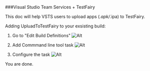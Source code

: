 ###Visual Studio Team Services + TestFairy

This doc will help VSTS users to upload apps (*.apk/*.ipa) to TestFairy.


Adding UpluadToTestFairy to your exsisting build:

1. Go to "Edit Build Definitions"
  ![Alt](https://github.com/testfairy/docs/blob/feat-vsts/img/integrations/vsts/Edit%20Build%20Definitions.png?raw=true)
  
2. Add Commmand line tool task
  ![Alt](https://github.com/testfairy/docs/blob/feat-vsts/img/integrations/vsts/add%20command%20line%20task.png?raw=true)

3. Configure the task
  ![Alt](https://github.com/testfairy/docs/blob/feat-vsts/img/integrations/vsts/Configure%20the%20task.png?raw=true)
  
You are done.
